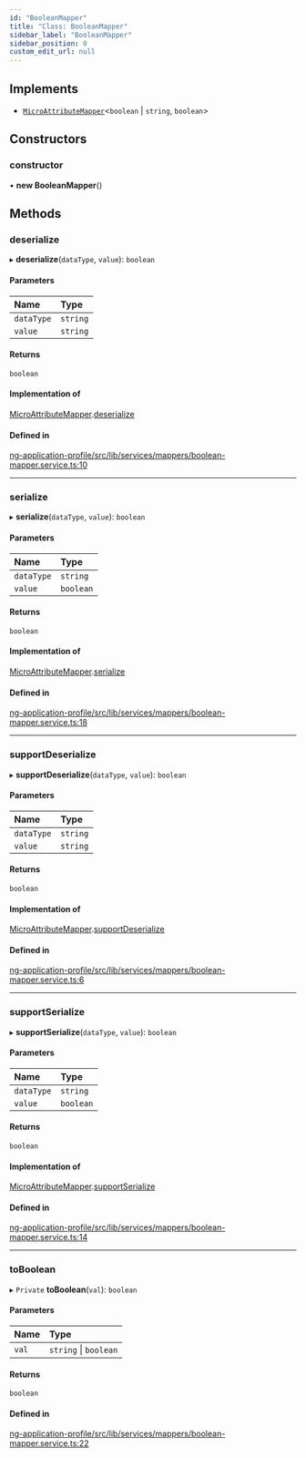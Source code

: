```yaml
---
id: "BooleanMapper"
title: "Class: BooleanMapper"
sidebar_label: "BooleanMapper"
sidebar_position: 0
custom_edit_url: null
---
```


## Implements

- [`MicroAttributeMapper`](../interfaces/MicroAttributeMapper)<`boolean` \| `string`, `boolean`\>

## Constructors

### constructor

• **new BooleanMapper**()

## Methods

### deserialize

▸ **deserialize**(`dataType`, `value`): `boolean`

#### Parameters

| Name | Type |
| :------ | :------ |
| `dataType` | `string` |
| `value` | `string` |

#### Returns

`boolean`

#### Implementation of

[MicroAttributeMapper](../interfaces/MicroAttributeMapper).[deserialize](../interfaces/MicroAttributeMapper#deserialize)

#### Defined in

[ng-application-profile/src/lib/services/mappers/boolean-mapper.service.ts:10](https://github.com/cognizone/ng-cognizone/blob/861cbad/libs/ng-application-profile/src/lib/services/mappers/boolean-mapper.service.ts#L10)

___

### serialize

▸ **serialize**(`dataType`, `value`): `boolean`

#### Parameters

| Name | Type |
| :------ | :------ |
| `dataType` | `string` |
| `value` | `boolean` |

#### Returns

`boolean`

#### Implementation of

[MicroAttributeMapper](../interfaces/MicroAttributeMapper).[serialize](../interfaces/MicroAttributeMapper#serialize)

#### Defined in

[ng-application-profile/src/lib/services/mappers/boolean-mapper.service.ts:18](https://github.com/cognizone/ng-cognizone/blob/861cbad/libs/ng-application-profile/src/lib/services/mappers/boolean-mapper.service.ts#L18)

___

### supportDeserialize

▸ **supportDeserialize**(`dataType`, `value`): `boolean`

#### Parameters

| Name | Type |
| :------ | :------ |
| `dataType` | `string` |
| `value` | `string` |

#### Returns

`boolean`

#### Implementation of

[MicroAttributeMapper](../interfaces/MicroAttributeMapper).[supportDeserialize](../interfaces/MicroAttributeMapper#supportdeserialize)

#### Defined in

[ng-application-profile/src/lib/services/mappers/boolean-mapper.service.ts:6](https://github.com/cognizone/ng-cognizone/blob/861cbad/libs/ng-application-profile/src/lib/services/mappers/boolean-mapper.service.ts#L6)

___

### supportSerialize

▸ **supportSerialize**(`dataType`, `value`): `boolean`

#### Parameters

| Name | Type |
| :------ | :------ |
| `dataType` | `string` |
| `value` | `boolean` |

#### Returns

`boolean`

#### Implementation of

[MicroAttributeMapper](../interfaces/MicroAttributeMapper).[supportSerialize](../interfaces/MicroAttributeMapper#supportserialize)

#### Defined in

[ng-application-profile/src/lib/services/mappers/boolean-mapper.service.ts:14](https://github.com/cognizone/ng-cognizone/blob/861cbad/libs/ng-application-profile/src/lib/services/mappers/boolean-mapper.service.ts#L14)

___

### toBoolean

▸ `Private` **toBoolean**(`val`): `boolean`

#### Parameters

| Name | Type |
| :------ | :------ |
| `val` | `string` \| `boolean` |

#### Returns

`boolean`

#### Defined in

[ng-application-profile/src/lib/services/mappers/boolean-mapper.service.ts:22](https://github.com/cognizone/ng-cognizone/blob/861cbad/libs/ng-application-profile/src/lib/services/mappers/boolean-mapper.service.ts#L22)
